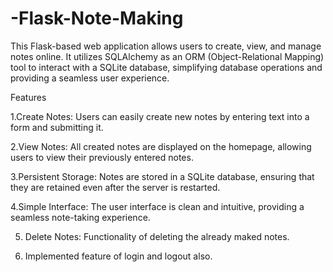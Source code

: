 # -Flask-Note-Making

This Flask-based web application allows users to create, view, and manage notes online. It utilizes SQLAlchemy as an ORM (Object-Relational Mapping) tool to interact with a SQLite database, simplifying database operations and providing a seamless user experience.

Features

1.Create Notes: Users can easily create new notes by entering text into a form and submitting it.

2.View Notes: All created notes are displayed on the homepage, allowing users to view their previously entered notes.

3.Persistent Storage: Notes are stored in a SQLite database, ensuring that they are retained even after the server is restarted.

4.Simple Interface: The user interface is clean and intuitive, providing a seamless note-taking experience.

5. Delete Notes: Functionality of deleting the already maked notes.

6. Implemented feature of login and logout also.
